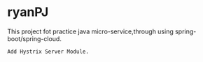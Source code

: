 # ryanPJ
This project fot practice java micro-service,through using spring-boot/spring-cloud.

    Add Hystrix Server Module.